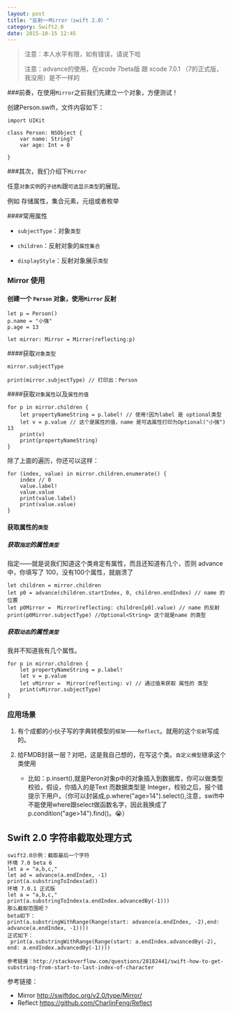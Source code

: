 ```yaml
---
layout: post
title: "反射──Mirror（swift 2.0）"
category: Swift2.0
date: 2015-10-15 12:45
---
```


> 注意：本人水平有限，如有错误，请说下哈
> 
>注意：advance的使用，在xcode 7beta版 跟 xcode 7.0.1 （7的正式版，我没用）是不一样的


###前奏，在使用`Mirror`之前我们先建立一个对象，方便测试！

创建Person.swift，文件内容如下：

```
import UIKit

class Person: NSObject {
    var name: String?
    var age: Int = 0
    
}

```
###其次，我们介绍下`Mirror`

任意`对象实例`的`子结构`跟`可选显示类型`的展现。

例如 存储属性，集合元素，元组或者枚举

####常用属性

* `subjectType`：对象`类型`

* `children`：反射对象的`属性集合`

* `displayStyle`：反射对象展示`类型`



### Mirror 使用

#### 创建一个 `Person` 对象，使用`Mirror` 反射

```
let p = Person()
p.name = "小强"
p.age = 13

let mirror: Mirror = Mirror(reflecting:p)
```

####获取`对象类型`

```
mirror.subjectType 

print(mirror.subjectType) // 打印出：Person
```
####获取`对象属性`以及`属性的值`

```
for p in mirror.children {
    let propertyNameString = p.label! // 使用!因为label 是 optional类型 
    let v = p.value // 这个是属性的值，name 是可选属性打印为Optional("小强")
13
    print(v)
    print(propertyNameString)
}
```
除了上面的遍历，你还可以这样：

```
for (index, value) in mirror.children.enumerate() {
	index // 0
    value.label!
    value.value 
    print(value.label)
    print(value.value)
}
```
#### 获取属性的`类型`


##### 获取`指定`的属性`类型`

指定——就是说我们知道这个类肯定有属性，而且还知道有几个，否则 advance中，你填写了 100，没有100个属性，就崩溃了

```
let children = mirror.children
let p0 = advance(children.startIndex, 0, children.endIndex) // name 的位置
let p0Mirror =  Mirror(reflecting: children[p0].value) // name 的反射
print(p0Mirror.subjectType) //Optional<String> 这个就是name 的类型
```
##### 获取`动态`的属性`类型`

我并不知道我有几个属性。

```
for p in mirror.children {
    let propertyNameString = p.label!
    let v = p.value
    let vMirror =  Mirror(reflecting: v) // 通过值来获取 属性的 类型
    print(vMirror.subjectType)
}
```
### 应用场景

1. 有个成都的小伙子写的字典转模型的`框架`——`Reflect`。就用的这个`反射`写成的。

2. 给FMDB封装一层？对吧，这是我自己想的，在写这个类。`自定义模型`继承这个类使用
	
	* 比如：p.insert(),就是Peron对象p中的对象插入到数据库，你可以做类型校验，假设，你插入的是Text 而数据类型是 Integer，校验之后，报个错提示下用户。（你可以封装成,p.where("age>14").select(),注意，swift中不能使用where跟select做函数名字，因此我换成了p.condition("age>14").find()。😭）
	
	
## Swift 2.0 字符串截取处理方式

```
swift2.0示例：截取最后一个字符
环境 7.0 beta 6
let a = "a,b,c,"
let ad = advance(a.endIndex, -1)
print(a.substringToIndex(ad))
环境 7.0.1 正式版
let a = "a,b,c,"
print(a.substringToIndex(a.endIndex.advancedBy(-1)))
那么截取范围呢？
beta如下：
print(a.substringWithRange(Range(start: advance(a.endIndex, -2),end: advance(a.endIndex, -1))))
正式如下：
 print(a.substringWithRange(Range(start: a.endIndex.advancedBy(-2), end: a.endIndex.advancedBy(-1))))
 
参考链接：http://stackoverflow.com/questions/28182441/swift-how-to-get-substring-from-start-to-last-index-of-character
```

参考链接：

* Mirror  <http://swiftdoc.org/v2.0/type/Mirror/>
* Reflect <https://github.com/CharlinFeng/Reflect>



